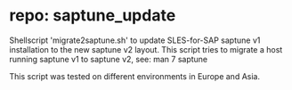# repo: saptune_update

Shellscript 'migrate2saptune.sh' to update SLES-for-SAP saptune v1 installation to the new saptune v2 layout.  This script tries to migrate a host running saptune v1 to saptune v2, see:  man 7 saptune

This script was tested on different environments in Europe and Asia.

